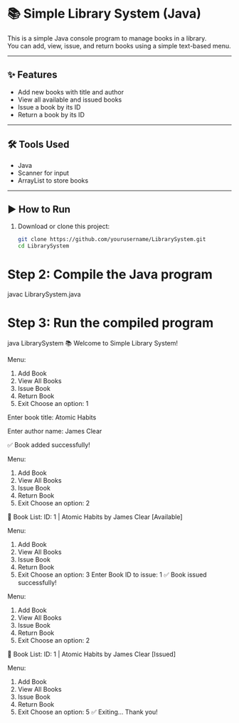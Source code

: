 # 📚 Simple Library System (Java)

This is a simple Java console program to manage books in a library.  
You can add, view, issue, and return books using a simple text-based menu.

---

## ✨ Features
- Add new books with title and author  
- View all available and issued books  
- Issue a book by its ID  
- Return a book by its ID  

---

## 🛠 Tools Used
- Java  
- Scanner for input  
- ArrayList to store books  

---

## ▶ How to Run
1. Download or clone this project:
   ```bash
   git clone https://github.com/yourusername/LibrarySystem.git
   cd LibrarySystem


 # Step 2: Compile the Java program
javac LibrarySystem.java

# Step 3: Run the compiled program
java LibrarySystem
📚 Welcome to Simple Library System!

Menu:
1. Add Book
2. View All Books
3. Issue Book
4. Return Book
5. Exit
Choose an option: 1

Enter book title: Atomic Habits

Enter author name: James Clear

✅ Book added successfully!

Menu:
1. Add Book
2. View All Books
3. Issue Book
4. Return Book
5. Exit
Choose an option: 2

📖 Book List:
ID: 1 | Atomic Habits by James Clear [Available]

Menu:
1. Add Book
2. View All Books
3. Issue Book
4. Return Book
5. Exit
Choose an option: 3
Enter Book ID to issue: 1
✅ Book issued successfully!

Menu:
1. Add Book
2. View All Books
3. Issue Book
4. Return Book
5. Exit
Choose an option: 2

📖 Book List:
ID: 1 | Atomic Habits by James Clear [Issued]

Menu:
1. Add Book
2. View All Books
3. Issue Book
4. Return Book
5. Exit
Choose an option: 5
✅ Exiting... Thank you!
